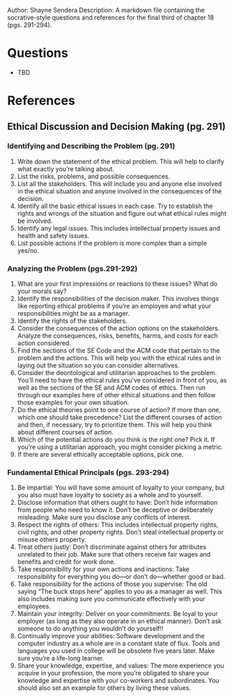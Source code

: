 Author: Shayne Sendera
Description: A markdown file containing the socrative-style questions and references for the final third of chapter 18 (pgs. 291-294).

# Questions
* TBD

# References

## Ethical Discussion and Decision Making (pg. 291)
### Identifying and Describing the Problem (pg. 291)
1. Write down the statement of the ethical problem. This will help to clarify what
exactly you’re talking about.
2. List the risks, problems, and possible consequences.
3. List all the stakeholders. This will include you and anyone else involved in the
ethical situation and anyone involved in the consequences of the decision.
4. Identify all the basic ethical issues in each case. Try to establish the rights and
wrongs of the situation and figure out what ethical rules might be involved.
5. Identify any legal issues. This includes intellectual property issues and health
and safety issues.
6. List possible actions if the problem is more complex than a simple yes/no.

### Analyzing the Problem (pgs.291-292)
1. What are your first impressions or reactions to these issues? What do your morals say?
2. Identify the responsibilities of the decision maker. This involves things like reporting ethical problems if you’re an employee and what your responsibilities might be as a manager.
3. Identify the rights of the stakeholders.
4. Consider the consequences of the action options on the stakeholders. Analyze the consequences, risks, benefits, harms, and costs for each action considered.
5. Find the sections of the SE Code and the ACM code that pertain to the problem and the actions. This will help you with the ethical rules and in laying out the situation so you can consider alternatives.
6. Consider the deontological and utilitarian approaches to the problem. You’ll need to have the ethical rules you’ve considered in front of you, as well as the sections of the SE and ACM codes of ethics. Then run through our examples here of other ethical situations and then follow those examples for your own situation.
7. Do the ethical theories point to one course of action? If more than one, which one should take precedence? List the different courses of action and then, if necessary, try to prioritize them. This will help you think about different courses of action.
8. Which of the potential actions do you think is the right one? Pick it. If you’re
using a utilitarian approach, you might consider picking a metric.
9. If there are several ethically acceptable options, pick one.

### Fundamental Ethical Principals (pgs. 293-294)
1. Be impartial: You will have some amount of loyalty to your company, but you also must have loyalty to society as a whole and to yourself.
2. Disclose information that others ought to have: Don’t hide information from people who need to know it. Don’t be deceptive or deliberately misleading. Make sure you disclose any conflicts of interest.
3. Respect the rights of others: This includes intellectual property rights, civil rights,
and other property rights. Don’t steal intellectual property or misuse others property.
4. Treat others justly: Don’t discriminate against others for attributes unrelated to their job. Make sure that others receive fair wages and benefits and credit for work done.
5. Take responsibility for your own actions and inactions: Take responsibility for everything you do—or don’t do—whether good or bad.
6. Take responsibility for the actions of those you supervise: The old saying “The buck stops here” applies to you as a manager as well. This also includes making sure you communicate effectively with your employees.
7. Maintain your integrity: Deliver on your commitments. Be loyal to your employer
(as long as they also operate in an ethical manner). Don’t ask someone to do anything you wouldn’t do yourself!!
8. Continually improve your abilities: Software development and the computer industry as a whole are in a constant state of flux. Tools and languages you used in college will be obsolete five years later. Make sure you’re a life-long learner.
9. Share your knowledge, expertise, and values: The more experience you acquire in your profession, the more you’re obligated to share your knowledge and
expertise with your co-workers and subordinates. You should also set an example for others by living these values.
